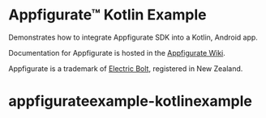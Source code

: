 # Appfigurate™ Kotlin Example

Demonstrates how to integrate Appfigurate SDK into a Kotlin, Android app.

Documentation for Appfigurate is hosted in the [Appfigurate Wiki](https://github.com/electricbolt/appfiguratesdk/wiki).

Appfigurate is a trademark of [Electric Bolt](https://www.electricbolt.co.nz), registered in New Zealand.
# appfigurateexample-kotlinexample
